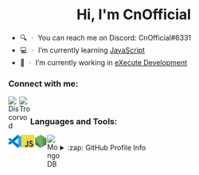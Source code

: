<h1 align="center">Hi, I'm CnOfficial</h1>

- 🔍 ︲ You can reach me on Discord: CnOfficial#6331
- 💻 ︲ I’m currently learning [JavaScript](https://www.javascript.com/)
- 🔧 ︲ I’m currently working in [eXecute Development](https://discord.gg/rwnRKZMFGj)

### Connect with me:
<a href="https://discord.gg/raxbKHt">
<img align="left" alt="Discord" width="22px" src="https://i.imgur.com/vlwuv5z.png" />
</a>
<a href="https://trovo.live/CnOfficial">
<img align="left" alt="Trovo" width="22px" src="https://static.trovo.live/cat/img/icon_512.4f5f85.png" />
</a>
<br />

### Languages and Tools:
<a href="https://code.visualstudio.com/">
<img align="left" alt="Visual Studio Code" width="26px" src="https://raw.githubusercontent.com/github/explore/80688e429a7d4ef2fca1e82350fe8e3517d3494d/topics/visual-studio-code/visual-studio-code.png" />
</a>
<a href="https://www.javascript.com/">
<img align="left" alt="JavaScript" width="26px" src="https://raw.githubusercontent.com/github/explore/80688e429a7d4ef2fca1e82350fe8e3517d3494d/topics/javascript/javascript.png" />
</a>
<a href="https://nodejs.org/en/">
<img align="left" alt="Node.js" width="26px" src="https://raw.githubusercontent.com/github/explore/80688e429a7d4ef2fca1e82350fe8e3517d3494d/topics/nodejs/nodejs.png"/>
</a>
<a href="https://cloud.mongodb.com/">
<img align="left" alt="MongoDB" width="26px" src="https://imgur.com/jaQpBW8.png" />
</a>


<br />

<details>
  <summary>:zap: GitHub Profile Info </summary>
  <h1 align="center">Profile Status</h1>
  <details>
    <summary>:zap: Languages </summary>
  <img align="center" alt="Most used languages" src="https://github-readme-stats.vercel.app/api/top-langs/?username=CnOfficial&show_icons=true&theme=blue-green)](https://github.com/anuraghazra/github-readme-stats)" />
    </details>
  
  <details>
    <summary>:zap: GitHub Status </summary>
  <img align="center" alt="My GitHub Stats" src="https://github-readme-stats.vercel.app/api?username=adamz25&show_icons=true&count_private=true&theme=blue-green" />
</details>
